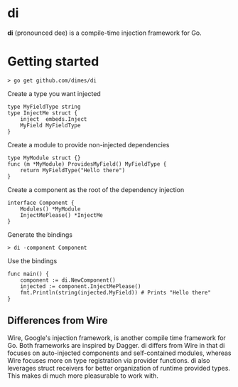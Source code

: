 # di

**di** (pronounced dee) is a compile-time injection framework for Go.

# Getting started

    > go get github.com/dimes/di

Create a type you want injected

    type MyFieldType string
    type InjectMe struct {
        inject  embeds.Inject
        MyField MyFieldType
    }

Create a module to provide non-injected dependencies

    type MyModule struct {}
    func (m *MyModule) ProvidesMyField() MyFieldType {
        return MyFieldType("Hello there")
    }

Create a component as the root of the dependency injection

    interface Component {
        Modules() *MyModule 
        InjectMePlease() *InjectMe
    }

Generate the bindings

    > di -component Component

Use the bindings

    func main() {
        component := di.NewComponent()
        injected := component.InjectMePlease()
        fmt.Println(string(injected.MyField)) # Prints "Hello there"
    }

## Differences from Wire

Wire, Google's injection framework, is another compile time framework for Go. Both frameworks are inspired
by Dagger. di differs from Wire in that di focuses on auto-injected components and self-contained
modules, whereas Wire focuses more on type registration via provider functions. di also leverages
struct receivers for better organization of runtime provided types. This makes di much more pleasurable
to work with.


